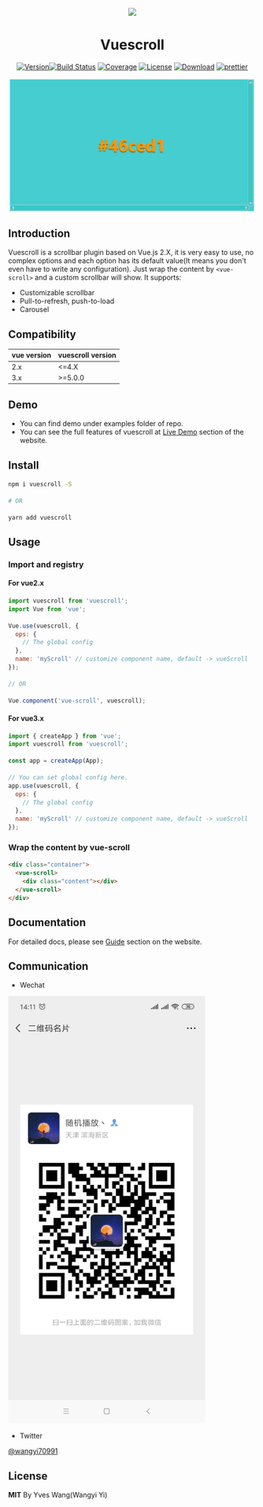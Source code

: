  <p align="center"><a href="http://vuescrolljs.yvescoding.me/"><img width="100" src="http://vuescrolljs.yvescoding.me/logo.png" /></a></p>
<h1 align="center">Vuescroll</h1>
<p align="center">
  <a href="https://www.npmjs.com/package/vuescroll"><img src="https://img.shields.io/npm/v/vuescroll.svg" alt="Version"></a><a href="https://circleci.com/gh/YvesCoding/vuescroll/tree/dev"><img src="https://circleci.com/gh/YvesCoding/vuescroll/tree/dev.png?style=shield" alt="Build Status"></a>
   <a href="https://codecov.io/github/YvesCoding/vuescroll?branch=dev"><img src="https://img.shields.io/codecov/c/github/YvesCoding/vuescroll/dev.svg" alt="Coverage"></a>
  <a href="https://www.npmjs.com/package/vuescroll"><img src="https://img.shields.io/npm/l/vuescroll.svg" alt="License"></a>
<a href="https://www.npmjs.com/package/vuescroll"><img src="https://img.shields.io/npm/dm/vuescroll.svg" alt="Download"></a>
<a href="https://github.com/YvesCoding/vuescroll"><img src="https://img.shields.io/badge/code_style-prettier-ff69b4.svg?style=flat-square" alt="prettier"></a>
</p>

<p align="center">
  <img src="https://github.com/wangyi7099/pictureCdn/blob/master/allPic/vuescroll/show.gif?raw=true" width="800"  alt="Demo"/> 
</p>

## Introduction

Vuescroll is a scrollbar plugin based on Vue.js 2.X, it is very easy to use, no complex options and each option has its default value(It means you don't even have to write any configuration). Just wrap the content by `<vue-scroll>` and a custom scrollbar will show. It supports:

- Customizable scrollbar
- Pull-to-refresh, push-to-load
- Carousel

## Compatibility

| vue version | vuescroll version |
| ----------- | ----------------- |
| 2.x         | <=4.X             |
| 3.x         | >=5.0.0           |

## Demo

- You can find demo under examples folder of repo.
- You can see the full features of vuescroll at [Live Demo](https://vuescrolljs.yvescoding.me/demo) section of the website.

## Install

```bash
npm i vuescroll -S

# OR

yarn add vuescroll

```

## Usage

### Import and registry

#### For vue2.x

```js
import vuescroll from 'vuescroll';
import Vue from 'vue';

Vue.use(vuescroll, {
  ops: {
    // The global config
  },
  name: 'myScroll' // customize component name, default -> vueScroll
});

// OR

Vue.component('vue-scroll', vuescroll);
```

#### For vue3.x

```js
import { createApp } from 'vue';
import vuescroll from 'vuescroll';

const app = createApp(App);

// You can set global config here.
app.use(vuescroll, {
  ops: {
    // The global config
  },
  name: 'myScroll' // customize component name, default -> vueScroll
});
```

### Wrap the content by vue-scroll

```html
<div class="container">
  <vue-scroll>
    <div class="content"></div>
  </vue-scroll>
</div>
```

## Documentation

For detailed docs, please see [Guide](https://vuescrolljs.yvescoding.me/guide) section on the website.

## Communication

- Wechat

 <img src="https://github.com/wangyi7099/pictureCdn/blob/master/allPic/vuescroll/wx.png?raw=true" width="400" alt="Demo" style="max-width:100%;">

- Twitter

[@wangyi70991](https://twitter.com/wangyi70991)

## License

**MIT** By Yves Wang(Wangyi Yi)
